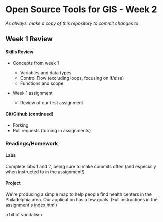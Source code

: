 # Open Source Tools for GIS - Week 2

*As always: make a copy of this repository to commit changes to*

## Week 1 Review

#### Skills Review

* Concepts from week 1
  - Variables and data types
  - Control Flow (excluding loops, focusing on if/else)
  - Functions and scope

* Week 1 assignment
  - Review of our first assignment

#### Git/Github (continued)
- Forking
- Pull requests (turning in assignments)

### Readings/Homework


#### Labs

Complete labs 1 and 2, being sure to make commits often (and especially
when instructed to in the assignment!)

#### Project

We're producing a simple map to help people find health centers in the
Philadelphia area. Our application has a few goals. (Full instructions in
the assignment's [index.html](assignment/index.html))


a bit of vandalism